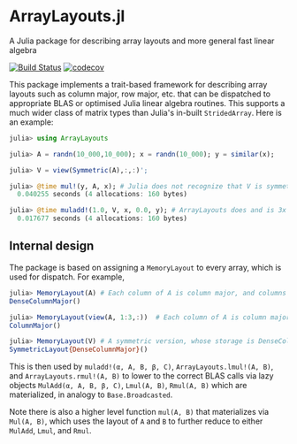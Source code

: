 # ArrayLayouts.jl
A Julia package for describing array layouts and more general fast linear algebra

[![Build Status](https://github.com/JuliaLinearAlgebra/ArrayLayouts.jl/workflows/CI/badge.svg)](https://github.com/JuliaMatrices/ArrayLayouts.jl/actions)
[![codecov](https://codecov.io/gh/JuliaLinearAlgebra/ArrayLayouts.jl/branch/master/graph/badge.svg)](https://codecov.io/gh/JuliaMatrices/ArrayLayouts.jl)

This package implements a trait-based framework for describing array layouts such as column major, row major, etc. that can be dispatched 
to appropriate BLAS or optimised Julia linear algebra routines. This supports a much wider class of matrix types than Julia's in-built `StridedArray`. Here is an example:
```julia
julia> using ArrayLayouts

julia> A = randn(10_000,10_000); x = randn(10_000); y = similar(x);

julia> V = view(Symmetric(A),:,:)';

julia> @time mul!(y, A, x); # Julia does not recognize that V is symmetric
  0.040255 seconds (4 allocations: 160 bytes)

julia> @time muladd!(1.0, V, x, 0.0, y); # ArrayLayouts does and is 3x faster as it calls BLAS
  0.017677 seconds (4 allocations: 160 bytes)
```

## Internal design

The package is based on assigning a `MemoryLayout` to every array, which is used for dispatch. For example, 
```julia
julia> MemoryLayout(A) # Each column of A is column major, and columns stored in order
DenseColumnMajor()

julia> MemoryLayout(view(A, 1:3,:))  # Each column of A is column major
ColumnMajor()

julia> MemoryLayout(V) # A symmetric version, whose storage is DenseColumnMajor
SymmetricLayout{DenseColumnMajor}()
```

This is then used by `muladd!(α, A, B, β, C)`, `ArrayLayouts.lmul!(A, B)`, and `ArrayLayouts.rmul!(A, B)` to
lower to the correct BLAS calls via lazy objects `MulAdd(α, A, B, β, C)`, `Lmul(A, B)`, `Rmul(A, B)` which are materialized,
in analogy to `Base.Broadcasted`. 

Note there is also a higher level function `mul(A, B)` that materializes via `Mul(A, B)`, which uses the layout of `A` and `B`
to further reduce to either `MulAdd`, `Lmul`, and `Rmul`.

